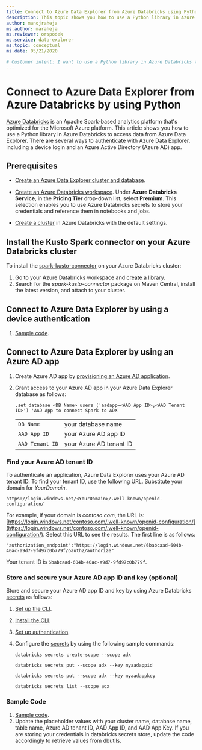 ```yaml
---
title: Connect to Azure Data Explorer from Azure Databricks using Python
description: This topic shows you how to use a Python library in Azure Databricks to access data from Azure Data Explorer by using one of two authentication methods.
author: manojraheja
ms.author: maraheja
ms.reviewer: orspodek
ms.service: data-explorer
ms.topic: conceptual
ms.date: 05/21/2020

# Customer intent: I want to use a Python library in Azure Databricks to access data from Azure Data Explorer.
---
```


# Connect to Azure Data Explorer from Azure Databricks by using Python

[Azure Databricks](https://docs.microsoft.com/azure/azure-databricks/what-is-azure-databricks) is an Apache Spark-based analytics platform that's optimized for the Microsoft Azure platform. This article shows you how to use a Python library in Azure Databricks to access data from Azure Data Explorer. There are several ways to authenticate with Azure Data Explorer, including a device login and an Azure Active Directory (Azure AD) app.

## Prerequisites

- [Create an Azure Data Explorer cluster and database](create-cluster-database-portal.md).
- [Create an Azure Databricks workspace](/azure/azure-databricks/quickstart-create-databricks-workspace-portal#create-an-azure-databricks-workspace). Under **Azure Databricks Service**, in the **Pricing Tier** drop-down list, select **Premium**. This selection enables you to use Azure Databricks secrets to store your credentials and reference them in notebooks and jobs.

- [Create a cluster](https://docs.azuredatabricks.net/user-guide/clusters/create.html) in Azure Databricks with the default settings.

 ## Install the Kusto Spark connector on your Azure Databricks cluster

To install the [spark-kusto-connector](https://mvnrepository.com/artifact/com.microsoft.azure.kusto/spark-kusto-connector) on your Azure Databricks cluster:

1. Go to your Azure Databricks workspace and [create a library](https://docs.azuredatabricks.net/user-guide/libraries.html#create-a-library).
2. Search for the *spark-kusto-connector* package on Maven Central, install the latest version, and attach to your cluster. 

## Connect to Azure Data Explorer by using a device authentication

1. [Sample code](https://github.com/Azure/azure-kusto-spark/blob/master/samples/src/main/python/pyKusto.py).

## Connect to Azure Data Explorer by using an Azure AD app

1. Create Azure AD app by [provisioning an Azure AD application](kusto/management/access-control/how-to-provision-aad-app.md).
1. Grant access to your Azure AD app in your Azure Data Explorer database as follows:

    ```kusto
    .set database <DB Name> users ('aadapp=<AAD App ID>;<AAD Tenant ID>') 'AAD App to connect Spark to ADX
    ```
    |   |   |
    | - | - |
    | ```DB Name``` | your database name |
    | ```AAD App ID``` | your Azure AD app ID |
    | ```AAD Tenant ID``` | your Azure AD tenant ID |

### Find your Azure AD tenant ID

To authenticate an application, Azure Data Explorer uses your Azure AD tenant ID. 
To find your tenant ID, use the following URL. Substitute your domain for *YourDomain*.

```
https://login.windows.net/<YourDomain>/.well-known/openid-configuration/
```

For example, if your domain is *contoso.com*, the URL is: [https://login.windows.net/contoso.com/.well-known/openid-configuration/](https://login.windows.net/contoso.com/.well-known/openid-configuration/). Select this URL to see the results. The first line is as follows: 

```
"authorization_endpoint":"https://login.windows.net/6babcaad-604b-40ac-a9d7-9fd97c0b779f/oauth2/authorize"
```

Your tenant ID is `6babcaad-604b-40ac-a9d7-9fd97c0b779f`. 

### Store and secure your Azure AD app ID and key (optional)  

Store and secure your Azure AD app ID and key by using Azure Databricks [secrets](https://docs.azuredatabricks.net/user-guide/secrets/index.html#secrets) as follows:
1. [Set up the CLI](https://docs.azuredatabricks.net/user-guide/dev-tools/databricks-cli.html#set-up-the-cli).
1. [Install the CLI](https://docs.azuredatabricks.net/user-guide/dev-tools/databricks-cli.html#install-the-cli). 
1. [Set up authentication](https://docs.azuredatabricks.net/user-guide/dev-tools/databricks-cli.html#set-up-authentication).
1. Configure the [secrets](https://docs.azuredatabricks.net/user-guide/secrets/index.html#secrets) by using the following sample commands:

    ```databricks secrets create-scope --scope adx```

    ```databricks secrets put --scope adx --key myaadappid```

    ```databricks secrets put --scope adx --key myaadappkey```

    ```databricks secrets list --scope adx```

### Sample Code
1. [Sample code](https://github.com/Azure/azure-kusto-spark/blob/master/samples/src/main/python/pyKusto.py). 
2. Update the placeholder values with your cluster name, database name, table name, Azure AD tenant ID, AAD App ID, and AAD App Key. If you are storing your credentials in databricks secrets store, update the code accordingly to retrieve values from dbutils.
